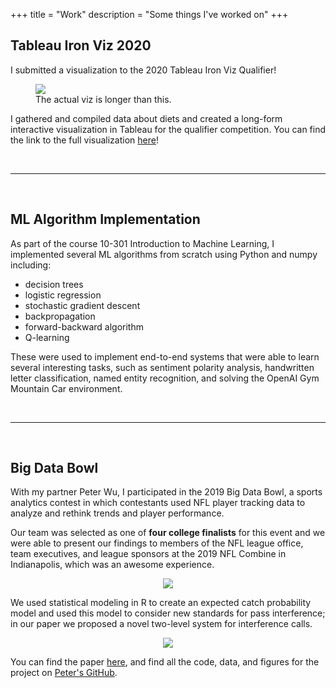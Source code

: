 +++
title = "Work"
description = "Some things I've worked on"
+++

## <span class="emphB">Tableau Iron Viz 2020</span>

I submitted a visualization to the 2020 Tableau Iron Viz Qualifier!
<figure>
  <img src="/Viz.png"/> 
  <figcaption>The actual viz is longer than this.</figcaption>
</figure>

I gathered and compiled data about diets and created a long-form interactive visualization in Tableau for the qualifier competition. 
You can find the link to the full visualization [here](https://tabsoft.co/3a1gUIf)!

&nbsp; 
_____

&nbsp;

## <span class="emphB">ML Algorithm Implementation</span>

As part of the course 10-301 Introduction to Machine Learning, I implemented several ML algorithms from scratch using Python and numpy including:
- decision trees
- logistic regression
- stochastic gradient descent
- backpropagation
- forward-backward algorithm
- Q-learning

These were used to implement end-to-end systems that were able to learn several interesting tasks, such as sentiment polarity analysis, handwritten letter classification, named entity recognition, and solving the OpenAI Gym Mountain Car environment.     

&nbsp; 
_____

&nbsp; 

## <span class = "emphB">Big Data Bowl</span>
With my partner Peter Wu, I participated in the 2019 Big Data Bowl, a sports analytics contest in which contestants used NFL player tracking data to analyze and rethink trends and player performance. 

Our team was selected as one of **four college finalists** for this event and we were able to present our findings to members of the NFL league office, team executives, and league sponsors at the 2019 NFL Combine in Indianapolis, which was an awesome experience.

<center>
<img src = "/BDB.jpg"/>
</center>

We used statistical modeling in R to create an expected catch probability model and used this model to consider new standards for pass interference; in our paper we proposed a novel two-level system for interference calls. 

<center>
<img src = "/pipeline.png"/>
</center>

You can find the paper [here](https://operations.nfl.com/media/3667/big-data-bowl-cmu.pdf), and find all the code, data, and figures for the project on [Peter's GitHub](https://github.com/pwu97/pass-interference).

